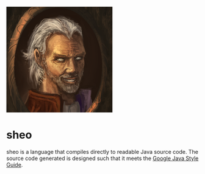 ![sheogorath, the daedric prince of madness](sheogorath.png)
# sheo

sheo is a language that compiles directly to readable Java source code. The source code generated is designed such that it meets the [Google Java Style Guide](https://google.github.io/styleguide/javaguide.html).
